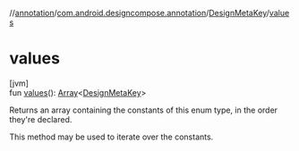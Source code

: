//[annotation](../../../index.md)/[com.android.designcompose.annotation](../index.md)/[DesignMetaKey](index.md)/[values](values.md)

# values

[jvm]\
fun [values](values.md)(): [Array](https://kotlinlang.org/api/latest/jvm/stdlib/kotlin/-array/index.html)&lt;[DesignMetaKey](index.md)&gt;

Returns an array containing the constants of this enum type, in the order they're declared.

This method may be used to iterate over the constants.

